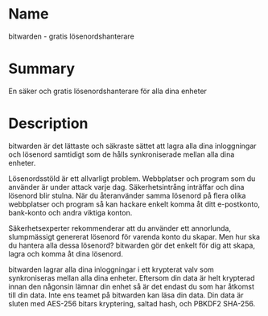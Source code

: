 # Name

bitwarden - gratis lösenordshanterare

# Summary

En säker och gratis lösenordshanterare för alla dina enheter

# Description

bitwarden är det lättaste och säkraste sättet att lagra alla dina inloggningar och lösenord samtidigt som de hålls synkroniserade mellan alla dina enheter.

Lösenordsstöld är ett allvarligt problem. Webbplatser och program som du använder är under attack varje dag. Säkerhetsintrång inträffar och dina lösenord blir stulna. När du återanvänder samma lösenord på flera olika webbplatser och program så kan hackare enkelt komma åt ditt e-postkonto, bank-konto och andra viktiga konton.

Säkerhetsexperter rekommenderar att du använder ett annorlunda, slumpmässigt genererat lösenord för varenda konto du skapar. Men hur ska du hantera alla dessa lösenord? bitwarden gör det enkelt för dig att skapa, lagra och komma åt dina lösenord.

bitwarden lagrar alla dina inloggningar i ett krypterat valv som synkroniseras mellan alla dina enheter. Eftersom din data är helt krypterad innan den någonsin lämnar din enhet så är det endast du som har åtkomst till din data. Inte ens teamet på bitwarden kan läsa din data. Din data är sluten med AES-256 bitars kryptering, saltad hash, och PBKDF2 SHA-256.
